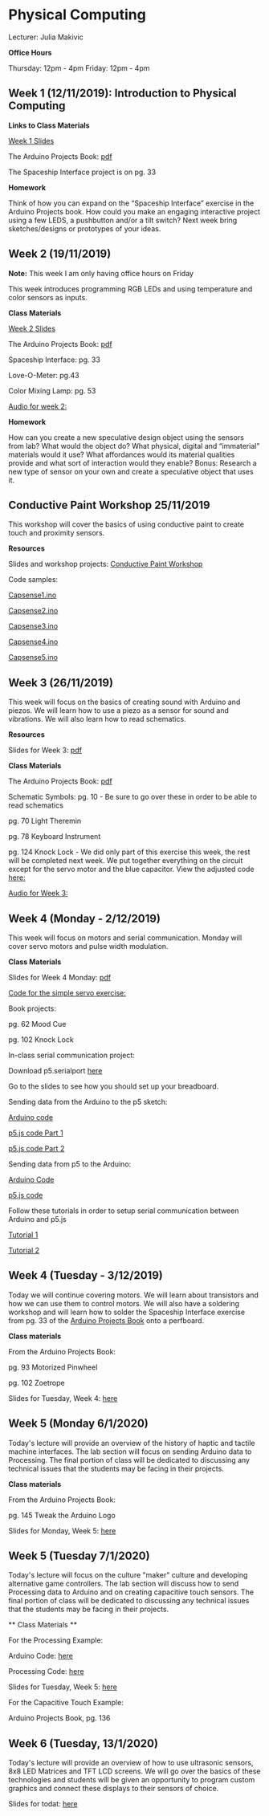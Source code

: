 Physical Computing
==================

Lecturer: Julia Makivic

**Office Hours**

Thursday: 12pm - 4pm
Friday: 12pm - 4pm


## Week 1 (12/11/2019): Introduction to Physical Computing

**Links to Class Materials**

[Week 1 Slides](https://github.com/jmakivic/cci-pcomp-fall2019/blob/master/Physical%20Computing.pptx)

The Arduino Projects Book: [pdf](https://bastiaanvanhengel.files.wordpress.com/2016/06/arduino_projects_book.pdf)

The Spaceship Interface project is on pg. 33

**Homework**

Think of how you can expand on the “Spaceship Interface” exercise in the Arduino Projects book. How could you make an engaging interactive project using a few LEDS, a pushbutton and/or a tilt switch? Next week bring sketches/designs or prototypes of your ideas.


## Week 2 (19/11/2019)


**Note:** This week I am only having office hours on Friday

This week introduces programming RGB LEDs and using temperature and color sensors as inputs.

**Class Materials**

[Week 2 Slides](https://github.com/jmakivic/cci-pcomp-fall2019/blob/master/Physical%20Computing%20-%20Week%202.pptx)

The Arduino Projects Book: [pdf](https://bastiaanvanhengel.files.wordpress.com/2016/06/arduino_projects_book.pdf)

Spaceship Interface: pg. 33


Love-O-Meter: pg.43


Color Mixing Lamp: pg. 53


[Audio for week 2: ](https://drive.google.com/open?id=12UVyf24q05a3jatpUSf9OHX66ckoL6tt)

**Homework**

How can you create a new speculative design object using the sensors from lab? What would the object do? What physical, digital and “immaterial” materials would it use? What affordances would its material qualities provide and what sort of interaction would they enable?
Bonus: Research a new type of sensor on your own and create a speculative object that uses it.

## Conductive Paint Workshop 25/11/2019

This workshop will cover the basics of using conductive paint to create touch and proximity sensors. 

**Resources**

Slides and workshop projects: [Conductive Paint Workshop](https://github.com/jmakivic/cci-pcomp-fall2019/blob/master/Conductive%20Paint%20Workshop.pdf)

Code samples:

[Capsense1.ino](https://github.com/jmakivic/cci-pcomp-fall2019/blob/master/CapSense1.ino)

[Capsense2.ino](https://github.com/jmakivic/cci-pcomp-fall2019/blob/master/CapSense2.ino)

[Capsense3.ino](https://github.com/jmakivic/cci-pcomp-fall2019/blob/master/CapSense3.ino)

[Capsense4.ino](https://github.com/jmakivic/cci-pcomp-fall2019/blob/master/CapSense4.ino)

[Capsense5.ino](https://github.com/jmakivic/cci-pcomp-fall2019/blob/master/CapSense5.ino)


## Week 3 (26/11/2019)

This week will focus on the basics of creating sound with Arduino and piezos. We will learn how to use a piezo as a sensor for sound and vibrations. We will also learn how to read schematics.

**Resources**

Slides for Week 3: [pdf](https://github.com/jmakivic/cci-pcomp-fall2019/blob/master/Physical%20Computing_%20Week%203.pdf)

**Class Materials**

The Arduino Projects Book: [pdf](https://bastiaanvanhengel.files.wordpress.com/2016/06/arduino_projects_book.pdf)

Schematic Symbols: pg. 10 -  Be sure to go over these in order to be able to read schematics

pg. 70 Light Theremin

pg. 78 Keyboard Instrument

pg. 124 Knock Lock - We did only part of this exercise this week, the rest will be completed next week. We put together everything on the circuit except for the servo motor and the blue capacitor. View the adjusted code [here:](https://github.com/jmakivic/cci-pcomp-fall2019/blob/master/knockLock.ino) 

[Audio for Week 3:](https://youtu.be/vvkCVlUcHOo)  

## Week 4 (Monday - 2/12/2019)

This week will focus on motors and serial communication. Monday will cover servo motors and pulse width modulation. 

**Class Materials**

Slides for Week 4 Monday: [pdf](https://github.com/jmakivic/cci-pcomp-fall2019/blob/master/Introduction%20to%20Physical%20Computing_%20Week%204%20(2_12_2019).pdf)

[Code for the simple servo exercise:](https://github.com/jmakivic/cci-pcomp-fall2019/blob/master/servo_motor_test.ino)


Book projects: 

pg. 62 Mood Cue

pg. 102 Knock Lock

In-class serial communication project:

Download p5.serialport [here](https://github.com/p5-serial/p5.serialcontrol/releases/tag/0.1.2)

Go to the slides to see how you should set up your breadboard.

Sending data from the Arduino to the p5 sketch:

[Arduino code](https://github.com/jmakivic/cci-pcomp-fall2019/blob/master/lightserial.ino)

[p5.js code Part 1](https://github.com/jmakivic/cci-pcomp-fall2019/blob/master/serialcontrol.js)

[p5.js code Part 2](https://github.com/jmakivic/cci-pcomp-fall2019/blob/master/serialcontrol_graph.js)

Sending data from p5 to the Arduino:

[Arduino Code](https://github.com/jmakivic/cci-pcomp-fall2019/blob/master/servo_motor_serial.ino)

[p5.js code](https://github.com/jmakivic/cci-pcomp-fall2019/blob/master/serialcontrol_send.js)

Follow these tutorials in order to setup serial communication between Arduino and p5.js

[Tutorial 1](https://itp.nyu.edu/physcomp/labs/labs-serial-communication/lab-serial-input-to-the-p5-js-ide/)

[Tutorial 2](https://medium.com/@yyyyyyyuan/tutorial-serial-communication-with-arduino-and-p5-js-cd39b3ac10ce)

## Week 4 (Tuesday - 3/12/2019)

Today we will continue covering motors. We will learn about transistors and how we can use them to control motors. We will also have a soldering workshop and will learn how to solder the Spaceship Interface exercise from pg. 33 of the [Arduino Projects Book](https://bastiaanvanhengel.files.wordpress.com/2016/06/arduino_projects_book.pdf) onto a perfboard. 

**Class materials**

From the Arduino Projects Book:

pg. 93 Motorized Pinwheel

pg. 102 Zoetrope

Slides for Tuesday, Week 4: [here](https://github.com/jmakivic/cci-pcomp-fall2019/blob/master/Introduction%20to%20Physical%20Computing_%20Week%204%20(3_12_2019).pdf)

## Week 5 (Monday 6/1/2020)

Today's lecture will provide an overview of the history of haptic and tactile machine interfaces. The lab section will focus on sending Arduino data to Processing. The final portion of class will be dedicated to discussing any technical issues that the students may be facing in their projects. 

**Class materials**

From the Arduino Projects Book:

pg. 145 Tweak the Arduino Logo

Slides for Monday, Week 5: [here](https://github.com/jmakivic/cci-pcomp-fall2019/blob/master/Physical-Computing-Week-5-6_1.pdf)

## Week 5 (Tuesday 7/1/2020)

Today's lecture will focus on the culture "maker" culture and developing alternative game controllers. The lab section will discuss how to send Processing data to Arduino and on creating capacitive touch sensors. The final portion of class will be dedicated to discussing any technical issues that the students may be facing in their projects. 

** Class Materials **

For the Processing Example:


Arduino Code: [here](https://github.com/jmakivic/cci-pcomp-fall2019/blob/master/Processing_Fade.ino)

Processing Code: [here](https://github.com/jmakivic/cci-pcomp-fall2019/blob/master/Processing_Fade.pde)

Slides for Tuesday, Week 5: [here](https://github.com/jmakivic/cci-pcomp-fall2019/blob/master/Physical-Computing-Week%205-7_1.pdf)


For the Capacitive Touch Example:


Arduino Projects Book, pg. 136

## Week 6 (Tuesday, 13/1/2020)

Today's lecture will provide an overview of how to use ultrasonic sensors, 8x8 LED Matrices and TFT LCD screens. We will go over the basics of these technologies and students will be given an opportunity to program custom graphics and connect these displays to their sensors of choice. 

Slides for todat: [here](https://github.com/jmakivic/cci-pcomp-fall2019/blob/master/Physical-Computing-Week-6.pdf)


















